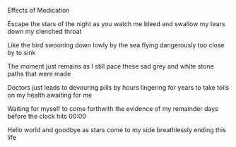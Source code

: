 Effects of Medication

Escape the
stars of the
night as
you watch me
bleed and
swallow my tears
down my clenched
throat

Like the bird
swooning down
lowly by the
sea flying
dangerously too
close by to
sink

The moment just
remains as I 
still pace these sad
grey and white stone
paths that were
made

Doctors
just leads to
devouring pills by 
hours lingering for
years to take
tolls on my
health
awaiting for
me

Waiting for
myself to come
forthwith
the evidence of
my remainder
days before the
clock hits
00:00

Hello
world and
goodbye as
stars come to
my side
breathlessly
ending this
life
